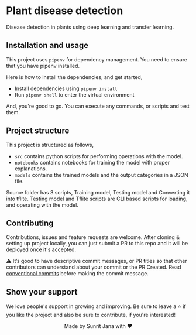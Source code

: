 # Plant disease detection

Disease detection in plants using deep learning and transfer learning.

## Installation and usage

This project uses `pipenv` for dependency management. You need to ensure that you have pipenv installed.

Here is how to install the dependencies, and get started,

- Install dependencies using `pipenv install`
- Run `pipenv shell` to enter the virtual environment

And, you're good to go. You can execute any commands, or scripts and test them.

## Project structure

This project is structured as follows,

- `src` contains python scripts for performing operations with the model.
- `notebooks` contains notebooks for training the model with proper explanations.
- `models` contains the trained models and the output categories in a JSON file.

Source folder has 3 scripts, Training model, Testing model and Converting it into tflite.
Testing model and Tflite scripts are CLI based scripts for loading, and operating with the
model.

## Contributing

Contributions, issues and feature requests are welcome. After cloning & setting up project locally, you
can just submit a PR to this repo and it will be deployed once it's accepted.

⚠️ It’s good to have descriptive commit messages, or PR titles so that other contributors can understand about your
commit or the PR Created. Read [conventional commits](https://www.conventionalcommits.org/en/v1.0.0-beta.3/)
before making the commit message.

## Show your support

We love people's support in growing and improving. Be sure to leave a ⭐️ if you like the project and
also be sure to contribute, if you're interested!

<div align="center">
Made by Sunrit Jana with ♥
</div>
